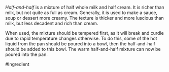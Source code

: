 *Half-and-half* is a mixture of half whole milk and half cream. It is richer than milk, but not quite as full as cream.
Generally, it is used to make a sauce, soup or dessert more creamy. The texture is thicker and more luscious than milk, but less decadent and rich than cream. 

When used, the mixture should be tempered first, as it will break and curdle due to rapid temperature changes otherwise. To do this, some of the hot liquid from the pan should be poured into a bowl, then the half-and-half should be added to this bowl. The warm half-and-half mixture can now be poured into the pan. 

#Ingredient